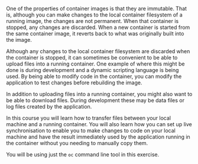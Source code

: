 One of the properties of container images is that they are immutable. That is, although you can make changes to the local container filesystem of a running image, the changes are not permanent. When that container is stopped, any changes are discarded. When a new container is started from the same container image, it reverts back to what was originally built into the image.

Although any changes to the local container filesystem are discarded when the container is stopped, it can sometimes be convenient to be able to upload files into a running container. One example of where this might be done is during development and a dynamic scripting language is being used. By being able to modify code in the container, you can modify the application to test changes before rebuilding the image.

In addition to uploading files into a running container, you might also want to be able to download files. During development these may be data files or log files created by the application.

In this course you will learn how to transfer files between your local machine and a running container. You will also learn how you can set up live synchronisation to enable you to make changes to code on your local machine and have the result immediately used by the application running in the container without you needing to manually copy them.

You will be using just the ``oc`` command line tool in this exercise.